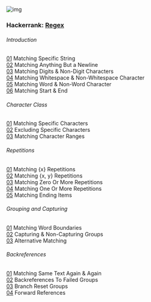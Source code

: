 ![img](https://imgs.xkcd.com/comics/regular_expressions.png)  
  
  
  
### Hackerrank: [Regex](https://www.hackerrank.com/domains/regex)  
  
###### Introduction  
  
[01](src/hackerrank/intro/01_matching_specific_string.java) Matching Specific String  
[02](src/hackerrank/intro/02_matching_anything_but_a_newline.java) Matching Anything But a Newline  
[03](src/hackerrank/intro/03_matching_digits_&_non-digit_characters.java) Matching Digits & Non-Digit Characters  
[04](src/hackerrank/intro/04_matching_whitespace_&_non_whitespace_character.java) Matching Whitespace & Non-Whitespace Character  
[05](src/hackerrank/intro/05_matching_word_&_non_word_character.java) Matching Word & Non-Word Character  
[06](src/hackerrank/intro/06_matching_start_&_end.java) Matching Start & End  
  
###### Character Class  
  
[01](src/hackerrank/char/01_matching_specific_characters.java) Matching Specific Characters  
[02](src/hackerrank/char/02_excluding_specific_characters.java) Excluding Specific Characters  
[03](src/hackerrank/char/03_mathcing_character_ranges.java) Matching Character Ranges  
  
###### Repetitions  
  
[01](src/hackerrank/repetitions/01_matching_x_repetitions.java) Matching {x} Repetitions  
[02](src/hackerrank/repetitions/02_matching_x_y_repetitions.java) Matching {x, y} Repetitions  
[03](src/hackerrank/repetitions/03_matching_zero_or_more_repetitions.java) Matching Zero Or More Repetitions  
[04](src/hackerrank/repetitions/04_matching_one_or_more_repetitions.java) Matching One Or More Repetitions  
[05](src/hackerrank/repetitions/05_matching_ending_items.java) Matching Ending Items  
  
###### Grouping and Capturing  
  
[01](src/hackerrank/grouping_and_capturing/01_matching_word_boundaries.java) Matching Word Boundaries  
[02](src/hackerrank/grouping_and_capturing/02_capturing_&_non_capturing_groups.java) Capturing & Non-Capturing Groups  
[03](src/hackerrank/grouping_and_capturing/03_alternative_matching.java) Alternative Matching  
  
###### Backreferences  
  
[01](src/hackerrank/backreferences/01_matching_sam_text_again_&_again.java) Matching Same Text Again & Again  
[02](src/hackerrank/backreferences/02_backreferences_to_failed_groups.java) Backreferences To Failed Groups  
[03](src/hackerrank/backreferences/03_branch_reset_groups.pl) Branch Reset Groups  
[04](src/hackerrank/backreferences/04_forward_references.java) Forward References  
  